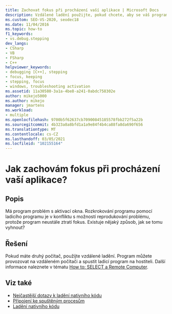 ```yaml
---
title: Zachovat fokus při procházení vaší aplikace | Microsoft Docs
description: Vzdálené ladění použijte, pokud chcete, aby se váš program při ladění problému s aktivací okna zachoval na fokus.
ms.custom: SEO-VS-2020, seodec18
ms.date: 11/04/2016
ms.topic: how-to
f1_keywords:
- vs.debug.stepping
dev_langs:
- CSharp
- VB
- FSharp
- C++
helpviewer_keywords:
- debugging [C++], stepping
- focus, keeping
- stepping, focus
- windows, troubleshooting activation
ms.assetid: 11a30580-3a1a-4be8-a241-0abdc758302e
author: mikejo5000
ms.author: mikejo
manager: jmartens
ms.workload:
- multiple
ms.openlocfilehash: 9700b5f62637cb70900845185578fbb272f5a22b
ms.sourcegitcommit: 4b323a8a8bfd1a1a9e84f4b4ca88fa8da690f656
ms.translationtype: MT
ms.contentlocale: cs-CZ
ms.lasthandoff: 03/05/2021
ms.locfileid: "102155164"
---
```

# <a name="how-can-i-keep-focus-when-stepping-through-my-app"></a>Jak zachovám fokus při procházení vaší aplikace?
## <a name="description"></a>Popis
 Má program problém s aktivací okna. Rozkrokování programu pomocí ladicího programu je v konfliktu s možností reprodukování problému, protože program neustále ztratí fokus. Existuje nějaký způsob, jak se tomu vyhnout?

## <a name="solution"></a>Řešení
 Pokud máte druhý počítač, použijte vzdálené ladění. Program můžete provozovat na vzdáleném počítači a spustit ladicí program na hostiteli. Další informace naleznete v tématu [How to: SELECT a Remote Computer](/previous-versions/visualstudio/visual-studio-2010/w8wtw2f3(v=vs.100)).

## <a name="see-also"></a>Viz také
- [Nejčastější dotazy k ladění nativního kódu](../debugger/debugging-native-code-faqs.md)
- [Připojení ke spuštěným procesům](../debugger/attach-to-running-processes-with-the-visual-studio-debugger.md)
- [Ladění nativního kódu](../debugger/debugging-native-code.md)
